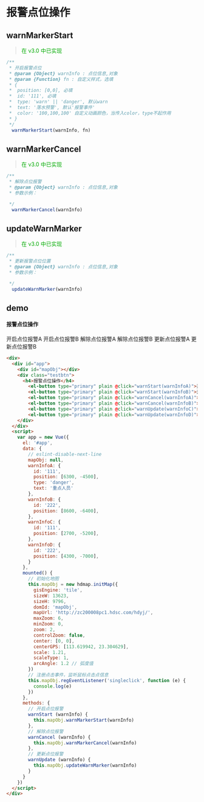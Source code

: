 # 报警点位操作

## warnMarkerStart

> <font color=#00aa00>在 v3.0 中已实现</font>

```javascript
/**
 * 开启报警点位
 * @param {Object} warnInfo : 点位信息,对象
 * @param {Function} fn : 自定义样式，选填
 * {
 *  position: [0,0], 必填
 *  id: '111', 必填
 *  type: 'warn' || 'danger', 默认warn
 *  text: '落水预警', 默认'报警事件'
 *  color: '100,100,100' 自定义动画颜色，当传入color，type不起作用
 * }
 */
  warnMarkerStart(warnInfo, fn)
```

## warnMarkerCancel

> <font color=#00aa00>在 v3.0 中已实现</font>

```javascript
/**
 * 解除点位报警
 * @param {Object} warnInfo : 点位信息,对象
 * 参数示例：

 */
  warnMarkerCancel(warnInfo)
```

## updateWarnMarker

> <font color=#00aa00>在 v3.0 中已实现</font>

```javascript
/**
 * 更新报警点位位置
 * @param {Object} warnInfo : 点位信息,对象
 * 参数示例：

 */
  updateWarnMarker(warnInfo)
```
## demo

<head>
	<link href="../src/ol_v3.20.0/ol.css" rel="stylesheet" type="text/css" />
  <link href="../src/hdmap/hdmap.css" rel="stylesheet" type="text/css" />
	<script type="text/javascript" src="../src/ol_v3.20.0/ol-debug.js" charset="utf-8"></script>
  <script type="text/javascript" src="../src/hdmap/hdmap.js" charset="utf-8"></script>
  <link rel="stylesheet" href="https://unpkg.com/element-ui/lib/theme-chalk/index.css" type="text/css">
  <script type="text/javascript" src="https://unpkg.com/vue/dist/vue.js"></script>
  <script type="text/javascript" src="https://unpkg.com/element-ui/lib/index.js"></script>
  <script type="text/javascript" src="../src/jquery/jquery-3.2.1.js" charset="utf-8"></script>
</head>

<div>
  <div id="app">
    <div id="mapObj"></div>
    <div class="testbtn">
      <h4>报警点位操作</h4>
        <el-button type="primary" plain @click="warnStart(warnInfoA)">开启点位报警A</el-button>
        <el-button type="primary" plain @click="warnStart(warnInfoB)">开启点位报警B</el-button>
        <el-button type="primary" plain @click="warnCancel(warnInfoA)">解除点位报警A</el-button>
        <el-button type="primary" plain @click="warnCancel(warnInfoB)">解除点位报警B</el-button>
        <el-button type="primary" plain @click="warnUpdate(warnInfoC)">更新点位报警A</el-button>
        <el-button type="primary" plain @click="warnUpdate(warnInfoD)">更新点位报警B</el-button>
    </div>
  </div>
  <script>
    var app = new Vue({
      el: '#app',
      data: {
        // eslint-disable-next-line
        mapObj: null,
        warnInfoA: {
          id: '111',
          position: [6300, -4500],
          type: 'danger',
          text: '重点人员'
        },
        warnInfoB: {
          id: '222',
          position: [8600, -6400],
        },
        warnInfoC: {
          id: '111',
          position: [2700, -5200],
        },
        warnInfoD: {
          id: '222',
          position: [4300, -7000],
        }
      },
      mounted() {
        // 初始化地图
        this.mapObj = new hdmap.initMap({
          gisEngine: 'tile',
          sizeW: 13623,
          sizeH: 9796,
          domId: 'mapObj',
          mapUrl: 'http://zc200008pc1.hdsc.com/hdyj/',
          maxZoom: 6,
          minZoom: 0,
          zoom: 2,
          controlZoom: false,
          center: [0, 0],
          centerGPS: [113.619942, 23.304629],
          scale: 1.21,
          scaleType: 1,
          arcAngle: 1.2 // 弧度值
        })
        // 注册点击事件，监听鼠标点击点信息
        this.mapObj.regEventListener('singleclick', function (e) {
          console.log(e)
        })
      },
      methods: {
        // 开启点位报警
        warnStart (warnInfo) {
          this.mapObj.warnMarkerStart(warnInfo)
        },
        // 解除点位报警
        warnCancel (warnInfo) {
          this.mapObj.warnMarkerCancel(warnInfo)
        },
        // 更新点位报警
        warnUpdate (warnInfo) {
          this.mapObj.updateWarnMarker(warnInfo)
        }
      }
    })
  </script>
</div>

```html
<div>
  <div id="app">
    <div id="mapObj"></div>
    <div class="testbtn">
      <h4>报警点位操作</h4>
        <el-button type="primary" plain @click="warnStart(warnInfoA)">开启点位报警A</el-button>
        <el-button type="primary" plain @click="warnStart(warnInfoB)">开启点位报警B</el-button>
        <el-button type="primary" plain @click="warnCancel(warnInfoA)">解除点位报警A</el-button>
        <el-button type="primary" plain @click="warnCancel(warnInfoB)">解除点位报警B</el-button>
        <el-button type="primary" plain @click="warnUpdate(warnInfoC)">更新点位报警A</el-button>
        <el-button type="primary" plain @click="warnUpdate(warnInfoD)">更新点位报警B</el-button>
    </div>
  </div>
  <script>
    var app = new Vue({
      el: '#app',
      data: {
        // eslint-disable-next-line
        mapObj: null,
        warnInfoA: {
          id: '111',
          position: [6300, -4500],
          type: 'danger',
          text: '重点人员'
        },
        warnInfoB: {
          id: '222',
          position: [8600, -6400],
        },
        warnInfoC: {
          id: '111',
          position: [2700, -5200],
        },
        warnInfoD: {
          id: '222',
          position: [4300, -7000],
        }
      },
      mounted() {
        // 初始化地图
        this.mapObj = new hdmap.initMap({
          gisEngine: 'tile',
          sizeW: 13623,
          sizeH: 9796,
          domId: 'mapObj',
          mapUrl: 'http://zc200008pc1.hdsc.com/hdyj/',
          maxZoom: 6,
          minZoom: 0,
          zoom: 2,
          controlZoom: false,
          center: [0, 0],
          centerGPS: [113.619942, 23.304629],
          scale: 1.21,
          scaleType: 1,
          arcAngle: 1.2 // 弧度值
        })
        // 注册点击事件，监听鼠标点击点信息
        this.mapObj.regEventListener('singleclick', function (e) {
          console.log(e)
        })
      },
      methods: {
        // 开启点位报警
        warnStart (warnInfo) {
          this.mapObj.warnMarkerStart(warnInfo)
        },
        // 解除点位报警
        warnCancel (warnInfo) {
          this.mapObj.warnMarkerCancel(warnInfo)
        },
        // 更新点位报警
        warnUpdate (warnInfo) {
          this.mapObj.updateWarnMarker(warnInfo)
        }
      }
    })
  </script>
</div>
```

